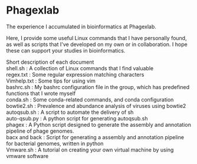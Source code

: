 # Phagexlab
The experience I accumulated in bioinformatics at Phagexlab.

Here, I provide some useful Linux commands that I have personally found, as well as scripts that I've developed on my own or in collaboration.
I hope these can support your studies in bioinformatics.

Short description of each document         
shell.sh : A collection of Linux commands that I find valuable      
regex.txt : Some regular expression matching characters         
Vimhelp.txt : Some tips for using vim             
bashrc.sh : My bashrc configuration file in the group, which has predefined functions that I wrote myself             
conda.sh : Some conda-related commands, and conda configuration             
bowtie2.sh : Prevalence and abundance analysis of viruses using bowtie2                
autoqsub.sh : A script to automate the delivery of sh               
auto-qsub.py : A python script for generating autoqsub.sh              
phagex : A Python script designed to generate the assembly and annotation pipeline of phage genomes.                 
bacx and back : Script for generating a assembly and annotation pipeline for bacterial genomes, written in python             
Vmware.sh : A tutorial on creating your own virtual machine by using vmware software                
